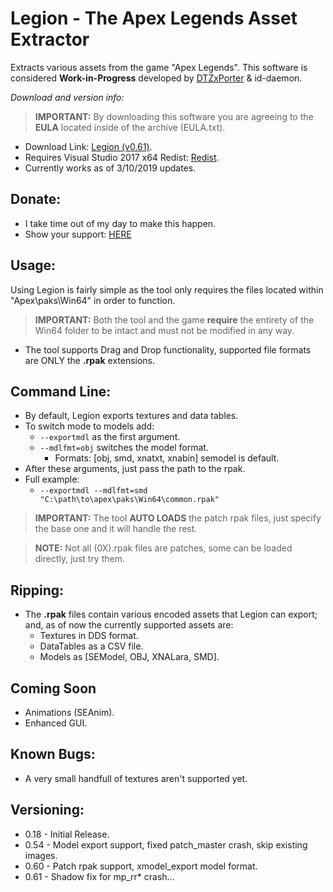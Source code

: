 # Legion - The Apex Legends Asset Extractor
Extracts various assets from the game "Apex Legends". This software is considered **Work-in-Progress** developed by [DTZxPorter](https://twitter.com/dtzxporter) & id-daemon.

_Download and version info:_

> **IMPORTANT:** By downloading this software you are agreeing to the **EULA** located inside of the archive (EULA.txt).

- Download Link: [Legion (v0.61)](https://mega.nz/#!lRwxXSwB!Z8lTlKL8rM5SFcVDP9ZAJJK7ZiYVO_PoZlNayafkgNE).
- Requires Visual Studio 2017 x64 Redist: [Redist](https://aka.ms/vs/15/release/vc_redist.x64.exe).
- Currently works as of 3/10/2019 updates.

## Donate:
- I take time out of my day to make this happen.
- Show your support: [HERE](https://www.paypal.com/cgi-bin/webscr?cmd=_s-xclick&hosted_button_id=686S5QL7Z4HKQ)

## Usage:
Using Legion is fairly simple as the tool only requires the files located within "Apex\paks\Win64" in order to function.
> **IMPORTANT:** Both the tool and the game **require** the entirety of the Win64 folder to be intact and must not be modified in any way.

- The tool supports Drag and Drop functionality, supported file formats are ONLY the **.rpak** extensions.

## Command Line:
- By default, Legion exports textures and data tables.
- To switch mode to models add:
  - `--exportmdl` as the first argument.
  - `--mdlfmt=obj` switches the model format.
    - Formats: [obj, smd, xnatxt, xnabin] semodel is default.
- After these arguments, just pass the path to the rpak.
- Full example:
  - `--exportmdl --mdlfmt=smd "C:\path\to\apex\paks\Win64\common.rpak"`

> **IMPORTANT:** The tool **AUTO LOADS** the patch rpak files, just specify the base one and it will handle the rest.

> **NOTE:** Not all (0X).rpak files are patches, some can be loaded directly, just try them.

## Ripping:
- The **.rpak** files contain various encoded assets that Legion can export; and, as of now the currently supported assets are:
  - Textures in DDS format.
  - DataTables as a CSV file.
  - Models as [SEModel, OBJ, XNALara, SMD].
  
## Coming Soon
- Animations (SEAnim).
- Enhanced GUI.

## Known Bugs:
- A very small handfull of textures aren't supported yet.

## Versioning:
- 0.18 - Initial Release.
- 0.54 - Model export support, fixed patch_master crash, skip existing images.
- 0.60 - Patch rpak support, xmodel_export model format.
- 0.61 - Shadow fix for mp_rr* crash...
